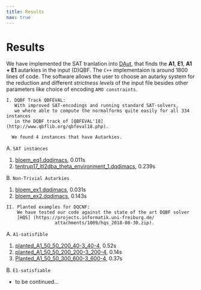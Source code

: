 ```yaml
---
title: Results
nav: true
---
```


# Results
We have implemented the SAT tranlation into [DAut](https://github.com/arey0pushpa/dcnf-autarky), that finds the **A1**, **E1**, **A1 + E1** autarkies in the input (D)QBF. The `C++` implementaion is around 1800 lines of code. 
The software allows the user to choose an autarky system for the reduction and different *strictness levels* of the input file besides other parameters like choice of encoding `AMO constraints`. 
 
```
I. DQBF Track QBFEVAL:
   With improved SAT-encodings and running standard SAT-solvers, 
   we where able to compute the normalforms quite easily for all 334 instances 
   in the DQBF track of [QBFEVAL'18](http://www.qbflib.org/qbfeval18.php).
 
  We found 4 instances that have Autarkies.
```

A. ``SAT instances``
  1. [bloem\_eq1.dqdimacs](./files/bloem_eq1.dqdimacs), 0.011s
  2. [tentrup17\_ltl2dba\_theta\_environment\_1.dqdimacs](./files/tentrup17_ltl2dba_theta_environment_1.dqdimacs), 0.239s
  
  
B. ``Non-Trivial Autarkies``
  1. [bloem\_ex1.dqdimacs](./files/bloem_ex1.dqdimacs), 0.031s
  2. [bloem\_ex2.dqdimacs](./files/bloem_ex2.dqdimacs), 0.143s
  
```
II. Planted examples for DQCNF:
    We have tested our code against the state of the art DQBF solver 
    [HQS] (https://projects.informatik.uni-freiburg.de/
                  attachments/1009/hqs_2018-08-30.zip).
```
 A. ``A1-satisfible`` 
  1. [planted_A1_50_50_200_40-3_40-4](./files/PlantedA1_DQCNF_50_50_200_40-3_40-4_2.dqdimacs), 0.52s
  2. [planted_A1_50_50_200_200-3_200-4](./files/PlantedA1_DQCNF_50_50_200_200-3_200-4_1.dqdimacs), 0.14s
  3. [Planted_A1_50_50_300_600-3_600-4](./files/PlantedA1_DQCNF_50_50_300_600-3_600-4_1.dqdimacs), 0.37s

 B. ``E1-satisfiable``
   - to be continued...

